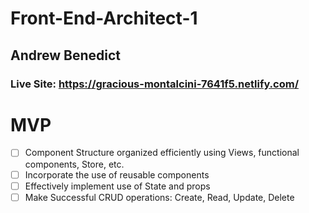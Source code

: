 # Front-End-Architect-1
## Andrew Benedict

### Live Site: https://gracious-montalcini-7641f5.netlify.com/

# MVP

- [ ] Component Structure organized efficiently using Views, functional components, Store, etc.
- [ ] Incorporate the use of reusable components
- [ ] Effectively implement use of State and props
- [ ] Make Successful CRUD operations: Create, Read, Update, Delete
